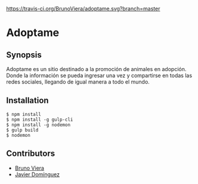 https://travis-ci.org/BrunoViera/adoptame.svg?branch=master

# Adoptame

## Synopsis
Adoptame es un sitio destinado a la promoción de animales en adopción.
Donde la información se pueda ingresar una vez y compartirse en todas las redes sociales, llegando de igual manera a todo el mundo.

## Installation
```
$ npm install
$ npm install -g gulp-cli
$ npm install -g nodemon
$ gulp build
$ nodemon
```

## Contributors
- [Bruno Viera](https://github.com/BrunoViera)
- [Javier Domínguez](https://github.com/jvrdom)
